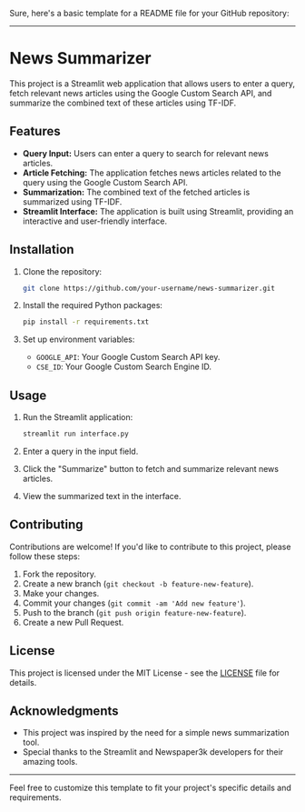Sure, here's a basic template for a README file for your GitHub repository:

---

# News Summarizer

This project is a Streamlit web application that allows users to enter a query, fetch relevant news articles using the Google Custom Search API, and summarize the combined text of these articles using TF-IDF.

## Features

- **Query Input:** Users can enter a query to search for relevant news articles.
- **Article Fetching:** The application fetches news articles related to the query using the Google Custom Search API.
- **Summarization:** The combined text of the fetched articles is summarized using TF-IDF.
- **Streamlit Interface:** The application is built using Streamlit, providing an interactive and user-friendly interface.

## Installation

1. Clone the repository:

    ```bash
    git clone https://github.com/your-username/news-summarizer.git
    ```

2. Install the required Python packages:

    ```bash
    pip install -r requirements.txt
    ```

3. Set up environment variables:

    - `GOOGLE_API`: Your Google Custom Search API key.
    - `CSE_ID`: Your Google Custom Search Engine ID.

## Usage

1. Run the Streamlit application:

    ```bash
    streamlit run interface.py
    ```

2. Enter a query in the input field.
3. Click the "Summarize" button to fetch and summarize relevant news articles.
4. View the summarized text in the interface.

## Contributing

Contributions are welcome! If you'd like to contribute to this project, please follow these steps:

1. Fork the repository.
2. Create a new branch (`git checkout -b feature-new-feature`).
3. Make your changes.
4. Commit your changes (`git commit -am 'Add new feature'`).
5. Push to the branch (`git push origin feature-new-feature`).
6. Create a new Pull Request.

## License

This project is licensed under the MIT License - see the [LICENSE](LICENSE) file for details.

## Acknowledgments

- This project was inspired by the need for a simple news summarization tool.
- Special thanks to the Streamlit and Newspaper3k developers for their amazing tools.

---

Feel free to customize this template to fit your project's specific details and requirements.

